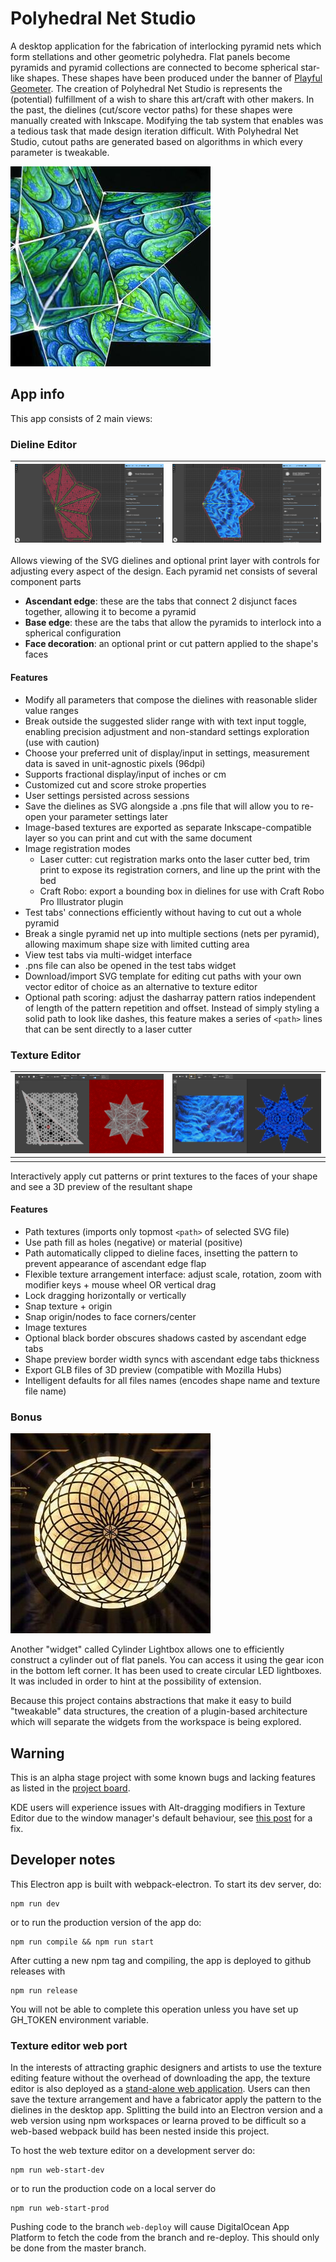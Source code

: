 # Polyhedral Net Studio 



A desktop application for the fabrication of interlocking pyramid nets which form stellations and other geometric polyhedra. Flat panels become pyramids and pyramid collections are connected to become spherical star-like shapes. These shapes have been produced under the banner of [Playful Geometer](https://www.facebook.com/playful.geometer). The creation of Polyhedral Net Studio is represents the (potential) fulfillment of a wish to share this art/craft with other makers. In the past, the dielines (cut/score vector paths) for these shapes were manually created with Inkscape. Modifying the tab system that enables  was a tedious task that made design iteration difficult. With Polyhedral Net Studio, cutout paths are generated based on algorithms in which every parameter is tweakable. 

<img src="/static/images/widgets/polyhedral-net.jpg" alt="polyhedral lantern sculpture" width="320"/>


## App info

This app consists of 2 main views:

### Dieline Editor

| ![Dieline Editor with vector graphics](/docs/images/dieline_editor_vector.png) | ![Dieline Editor with raster graphics](/docs/images/dieline_editor_raster.png) |
| ------------------------------------------------------------ | ------------------------------------------------------------ |


Allows viewing of the SVG dielines and optional print layer with controls for adjusting every aspect of the design. Each pyramid net consists of several component parts

- **Ascendant edge**: these are the tabs that connect 2 disjunct faces together, allowing it to become a pyramid
- **Base edge**: these are the tabs that allow the pyramids to interlock into a spherical configuration
- **Face decoration**: an optional print or cut pattern applied to the shape's faces

#### Features

- Modify all parameters that compose the dielines with reasonable slider value ranges
- Break outside the suggested slider range with with text input toggle, enabling precision adjustment and non-standard settings exploration (use with caution)
- Choose your preferred unit of display/input in settings, measurement data is saved in unit-agnostic pixels (96dpi)
- Supports fractional display/input of inches or cm
- Customized cut and score stroke properties
- User settings persisted across sessions
- Save the dielines as SVG alongside a .pns file that will allow you to re-open your parameter settings later
- Image-based textures are exported as separate Inkscape-compatible layer so you can print and cut with the same document
- Image registration modes
    - Laser cutter: cut registration marks onto the laser cutter bed, trim print to expose its registration corners, and line up the print with the bed
    - Craft Robo: export a bounding box in dielines for use with Craft Robo Pro Illustrator plugin
- Test tabs' connections efficiently without having to cut out a whole pyramid
- Break a single pyramid net up into multiple sections (nets per pyramid), allowing maximum shape size with limited cutting area
- View test tabs via multi-widget interface
- .pns file can also be opened in the test tabs widget
- Download/import SVG template for editing cut paths with your own vector editor of choice as an alternative to texture editor
- Optional path scoring: adjust the dasharray pattern ratios independent of length of the pattern repetition and offset. Instead of simply styling a solid path to look like dashes, this feature makes a series of `<path>` lines that can be sent directly to a laser cutter

### Texture Editor

| ![Texture Editor with vector graphics](/docs/images/texture_editor_vector.png) | ![Texture Editor with raster graphics](/docs/images/texture_editor_raster.png) |
| ------------------------------------------------------------ | ------------------------------------------------------------ |
|                                                              |                                                              |

Interactively apply cut patterns or print textures to the faces of your shape and see a 3D preview of the resultant shape

#### Features
- Path textures (imports only topmost `<path>` of selected SVG file)
- Use path fill as holes (negative) or material (positive)
- Path automatically clipped to dieline faces, insetting the pattern to prevent appearance of ascendant edge flap
- Flexible texture arrangement interface: adjust scale, rotation, zoom with modifier keys + mouse wheel OR vertical drag
- Lock dragging horizontally or vertically
- Snap texture + origin
- Snap origin/nodes to face corners/center
- Image textures
- Optional black border obscures shadows casted by ascendant edge tabs
- Shape preview border width syncs with ascendant edge tabs thickness
- Export GLB files of 3D preview (compatible with Mozilla Hubs)
- Intelligent defaults for all files names (encodes shape name and texture file name)


### Bonus

<img src="/static/images/widgets/cylinder-lightbox.jpg" alt="polyhedral lantern sculpture" width="320"/>

Another "widget" called Cylinder Lightbox allows one to efficiently construct a cylinder out of flat panels. You can access it using the gear icon in the bottom left corner. It has been used to create circular LED lightboxes. It was included in order to hint at the possibility of extension.

Because this project contains abstractions that make it easy to build "tweakable" data structures, the creation of a plugin-based architecture which will separate the widgets from the workspace is being explored.

## Warning

This is an alpha stage project with some known bugs and lacking features as listed in the [project board](https://github.com/justin-hackin/polyhedral-net-studio/projects/1).

KDE users will experience issues with Alt-dragging modifiers in Texture Editor due to the window manager's default behaviour, see [this post](https://superuser.com/questions/584730/how-can-i-disable-alt-mouse-default-behavior-in-kde) for a fix.

## Developer notes

This Electron app is built with webpack-electron. To start its dev server, do:
```
npm run dev
```

or to run the production version of the app do:

```
npm run compile && npm run start
```

After cutting a new npm tag and compiling, the app is deployed to github releases with 
```
npm run release
```

You will not be able to complete this operation unless you have set up GH_TOKEN environment variable.

### Texture editor web port

In the interests of attracting graphic designers and artists to use the texture editing feature without the overhead of downloading the app, the texture editor is also deployed as a [stand-alone web application](https://polyhedral-net-factory-bahby.ondigitalocean.app/). Users can then save the texture arrangement and have a fabricator apply the pattern to the dielines in the desktop app. Splitting the build into an Electron version and a web version using npm workspaces or learna proved to be difficult so a web-based webpack build has been nested inside this project.

To host the web texture editor on a development server do:

```
npm run web-start-dev
```

or to run the production code on a local server do

```
npm run web-start-prod
```

Pushing code to the branch `web-deploy` will cause DigitalOcean App Platform to fetch the code from the branch and re-deploy. This should only be done from the master branch.

